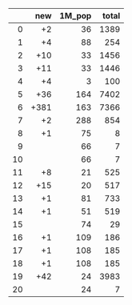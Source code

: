 |    |   new |   1M_pop |   total |
|---:|------:|---------:|--------:|
|  0 |    +2 |       36 |    1389 |
|  1 |    +4 |       88 |     254 |
|  2 |   +10 |       33 |    1456 |
|  3 |   +11 |       33 |    1446 |
|  4 |    +4 |        3 |     100 |
|  5 |   +36 |      164 |    7402 |
|  6 |  +381 |      163 |    7366 |
|  7 |    +2 |      288 |     854 |
|  8 |    +1 |       75 |       8 |
|  9 |       |       66 |       7 |
| 10 |       |       66 |       7 |
| 11 |    +8 |       21 |     525 |
| 12 |   +15 |       20 |     517 |
| 13 |    +1 |       81 |     733 |
| 14 |    +1 |       51 |     519 |
| 15 |       |       74 |      29 |
| 16 |    +1 |      109 |     186 |
| 17 |    +1 |      108 |     185 |
| 18 |    +1 |      108 |     185 |
| 19 |   +42 |       24 |    3983 |
| 20 |       |       24 |       7 |